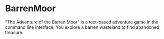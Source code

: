 # BarrenMoor
"The Adventure of the Barren Moor" is a text-based adventure game in the command line interface. You explore a barren wasteland to find abandoned treasure.
